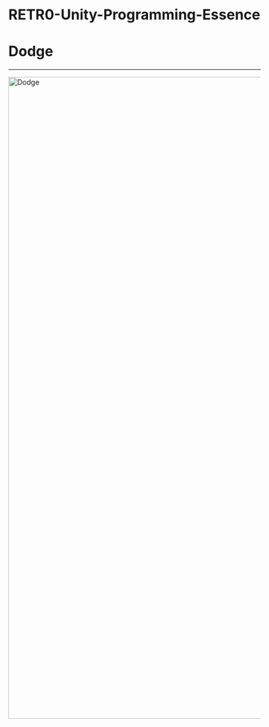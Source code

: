 # RETR0-Unity-Programming-Essence

# Dodge
---
<img width="1280" alt="Dodge" src="https://user-images.githubusercontent.com/77961304/155693676-e52e2e7b-5c34-48aa-b3f6-9452d9b22e36.png">
